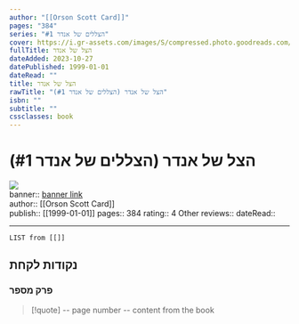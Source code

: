 ```yaml
---
author: "[[Orson Scott Card]]"
pages: "384"
series: "הצללים של אנדר #1"
cover: https://i.gr-assets.com/images/S/compressed.photo.goodreads.com/books/1474270807l/32075505.jpg
fullTitle: הצל של אנדר
dateAdded: 2023-10-27
datePublished: 1999-01-01
dateRead: ""
title: הצל של אנדר
rawTitle: "הצל של אנדר (הצללים של אנדר #1)"
isbn: ""
subtitle: ""
cssclasses: book
---
```

# הצל של אנדר (הצללים של אנדר #1)

![](https:&#x2F;&#x2F;i.gr-assets.com&#x2F;images&#x2F;S&#x2F;compressed.photo.goodreads.com&#x2F;books&#x2F;1474270807l&#x2F;32075505.jpg)  
banner:: [banner link](https:&#x2F;&#x2F;i.gr-assets.com&#x2F;images&#x2F;S&#x2F;compressed.photo.goodreads.com&#x2F;books&#x2F;1474270807l&#x2F;32075505.jpg)  
author:: [[Orson Scott Card]]  
publish:: [[1999-01-01]]
pages:: 384
rating:: 4 
Other reviews:: 
dateRead:: 

<hr  style="clear:both"/>



```dataview
LIST from [[]]
```

## נקודות לקחת 

### פרק מספר
> [!quote] -- page number -- 
>  content from the book




```